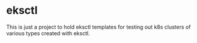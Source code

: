 # eksctl

This is just a project to hold eksctl templates for testing out k8s
clusters of various types created with eksctl.